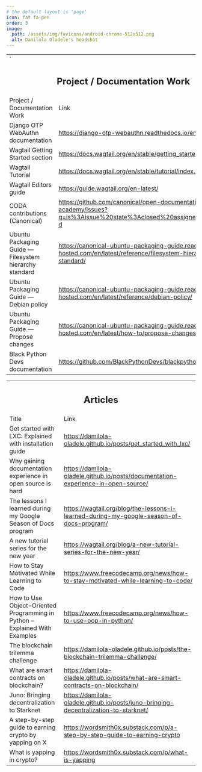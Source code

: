 ```yaml
---
# the default layout is 'page'
icon: fas fa-pen
order: 3
image:
  path: /assets/img/favicons/android-chrome-512x512.png
  alt: Damilola Oladele's headshot
---
```


<table>
  <tr>
   <td colspan="2" >`
<h2 style="text-align: center">Project / Documentation Work</h2>
   </td>
  </tr>
  <tr>
   <td>Project / Documentation Work
   </td>
   <td>Link
   </td>
  </tr>
  <tr>
   <td>Django OTP WebAuthn documentation
   </td>
   <td><a href="https://django-otp-webauthn.readthedocs.io/en/latest/">https://django-otp-webauthn.readthedocs.io/en/latest/</a>
   </td>
  </tr>
  <tr>
   <td>Wagtail Getting Started section
   </td>
   <td><a href="https://docs.wagtail.org/en/stable/getting_started/index.html">https://docs.wagtail.org/en/stable/getting_started/index.html</a>
   </td>
  </tr>
  <tr>
   <td>Wagtail Tutorial
   </td>
   <td><a href="https://docs.wagtail.org/en/stable/tutorial/index.html">https://docs.wagtail.org/en/stable/tutorial/index.html</a>
   </td>
  </tr>
  <tr>
   <td>Wagtail Editors guide
   </td>
   <td><a href="https://guide.wagtail.org/en-latest/">https://guide.wagtail.org/en-latest/</a>
   </td>
  </tr>
  <tr>
   <td>CODA contributions (Canonical)
   </td>
   <td><a href="https://github.com/canonical/open-documentation-academy/issues?q=is%3Aissue%20state%3Aclosed%20assignee%3Aactivus-d">https://github.com/canonical/open-documentation-academy/issues?q=is%3Aissue%20state%3Aclosed%20assignee%3Aactivus-d</a>
   </td>
  </tr>
  <tr>
   <td>Ubuntu Packaging Guide — Filesystem hierarchy standard
   </td>
   <td><a href="https://canonical-ubuntu-packaging-guide.readthedocs-hosted.com/en/latest/reference/filesystem-hierarchy-standard/">https://canonical-ubuntu-packaging-guide.readthedocs-hosted.com/en/latest/reference/filesystem-hierarchy-standard/</a>
   </td>
  </tr>
  <tr>
   <td>Ubuntu Packaging Guide — Debian policy
   </td>
   <td><a href="https://canonical-ubuntu-packaging-guide.readthedocs-hosted.com/en/latest/reference/debian-policy/">https://canonical-ubuntu-packaging-guide.readthedocs-hosted.com/en/latest/reference/debian-policy/</a>
   </td>
  </tr>
  <tr>
   <td>Ubuntu Packaging Guide — Propose changes
   </td>
   <td><a href="https://canonical-ubuntu-packaging-guide.readthedocs-hosted.com/en/latest/how-to/propose-changes/">https://canonical-ubuntu-packaging-guide.readthedocs-hosted.com/en/latest/how-to/propose-changes/</a>
   </td>
  </tr>
  <tr>
   <td>Black Python Devs documentation
   </td>
   <td><a href="https://github.com/BlackPythonDevs/blackpythondevs">https://github.com/BlackPythonDevs/blackpythondevs</a>
   </td>
  </tr>
</table>



<table>
  <tr>
   <td colspan="2" >
<h2 style="text-align: center">Articles</h2>
   </td>
  </tr>
  <tr>
   <td>Title
   </td>
   <td>Link
   </td>
  </tr>
  <tr>
   <td>Get started with LXC: Explained with installation guide
   </td>
   <td><a href="https://damilola-oladele.github.io/posts/get_started_with_lxc/">https://damilola-oladele.github.io/posts/get_started_with_lxc/</a> 
   </td>
  </tr>
  <tr>
   <td>Why gaining documentation experience in open source is hard
   </td>
   <td><a href="https://damilola-oladele.github.io/posts/documentation-experience-in-open-source/">https://damilola-oladele.github.io/posts/documentation-experience-in-open-source/</a> 
   </td>
  </tr>
  <tr>
   <td>The lessons I learned during my Google Season of Docs program
   </td>
   <td><a href="https://wagtail.org/blog/the-lessons-i-learned-during-my-google-season-of-docs-program/">https://wagtail.org/blog/the-lessons-i-learned-during-my-google-season-of-docs-program/</a> 
   </td>
  </tr>
  <tr>
   <td>A new tutorial series for the new year
   </td>
   <td><a href="https://wagtail.org/blog/a-new-tutorial-series-for-the-new-year/">https://wagtail.org/blog/a-new-tutorial-series-for-the-new-year/</a> 
   </td>
  </tr>
  <tr>
   <td>How to Stay Motivated While Learning to Code
   </td>
   <td><a href="https://www.freecodecamp.org/news/how-to-stay-motivated-while-learning-to-code/">https://www.freecodecamp.org/news/how-to-stay-motivated-while-learning-to-code/</a> 
   </td>
  </tr>
  <tr>
   <td>How to Use Object-Oriented Programming in Python – Explained With Examples
   </td>
   <td><a href="https://www.freecodecamp.org/news/how-to-use-oop-in-python/">https://www.freecodecamp.org/news/how-to-use-oop-in-python/</a> 
   </td>
  </tr>
  <tr>
   <td>The blockchain trilemma challenge
   </td>
   <td><a href="https://damilola-oladele.github.io/posts/the-blockchain-trilemma-challenge/">https://damilola-oladele.github.io/posts/the-blockchain-trilemma-challenge/</a> 
   </td>
  </tr>
  <tr>
   <td>What are smart contracts on blockchain?
   </td>
   <td><a href="https://damilola-oladele.github.io/posts/what-are-smart-contracts-on-blockchain/">https://damilola-oladele.github.io/posts/what-are-smart-contracts-on-blockchain/</a> 
   </td>
  </tr>
  <tr>
   <td>Juno: Bringing decentralization to Starknet
   </td>
   <td><a href="https://damilola-oladele.github.io/posts/juno-bringing-decentralization-to-starknet/">https://damilola-oladele.github.io/posts/juno-bringing-decentralization-to-starknet/</a> 
   </td>
  </tr>
  <tr>
   <td>A step-by-step guide to earning crypto by yapping on X
   </td>
   <td><a href="https://wordsmith0x.substack.com/p/a-step-by-step-guide-to-earning-crypto">https://wordsmith0x.substack.com/p/a-step-by-step-guide-to-earning-crypto</a> 
   </td>
  </tr>
  <tr>
   <td>What is yapping in crypto?
   </td>
   <td><a href="https://wordsmith0x.substack.com/p/what-is-yapping">https://wordsmith0x.substack.com/p/what-is-yapping</a> 
   </td>
  </tr>
</table>
